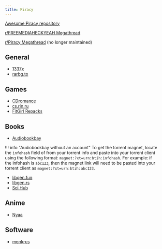 ```yaml
---
title: Piracy
---
```


[Awesome Piracy repository](https://github.com/Igglybuff/awesome-piracy/blob/master/readme.md)

[r/FREEMEDIAHECKYEAH Megathread](https://old.reddit.com/r/FREEMEDIAHECKYEAH/wiki/index)

[r/Piracy Megathread](https://old.reddit.com/r/Piracy/wiki/megathread) (no longer maintained)

## General

- [1337x](https://1337x.to/)
- [rarbg.to](http://rarbg.to/)

## Games

- [CDromance](https://cdromance.com/)
- [cs.rin.ru](https://cs.rin.ru/)
- [FitGirl Repacks](http://fitgirl-repacks.site/)

## Books

- [Audiobookbay](http://audiobookbay.nl/)

!!! info "Audiobookbay without an account"
    To get the torrent magnet, locate the `infohash` field of from your torrent info and paste into your torrent client using the following format: `magnet:?xt=urn:btih:infohash`. For example: if the infohash is `abc123`, then the magnet link will need to be pasted into your torrent client as `magnet:?xt=urn:btih:abc123`.

- [libgen.fun](http://libgen.fun/)
- [libgen.rs](https://libgen.rs/)
- [Sci Hub](https://sci-hub.se/)

## Anime

- [Nyaa](https://nyaa.si/)

## Software

- [monkrus](http://monkrus.ws/)

